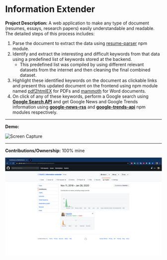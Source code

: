 # Information Extender

**Project Description:** A web application to make any type of document (resumes, essays, research papers) easily understandable and readable. The detailed steps of this process includes:
1. Parse the document to extract the data using [resume-parser](https://www.npmjs.com/package/resume-parser) npm module.
2. Identify and extract the interesting and difficult keywords from that data using a predefined list of keywords stored at the backend.
    * This predefined list was compiled by using different relevant datasets from the internet and then cleaning the final combined dataset.
3. Highlight these identified keywords on the document as clickable links and present this updated document on the frontend using  npm module named [pdf2htmlEX](https://coolwanglu.github.io/pdf2htmlEX/) for PDFs and [mammoth](https://www.npmjs.com/package/mammoth) for Word documents.
4. On click of any of these keywords, perform a Google search using **[Google Search API](https://developers.google.com/custom-search)** and get Google News and Google Trends information using **[google-news-rss](https://www.npmjs.com/package/google-news-rss)** and **[google-trends-api](https://www.npmjs.com/package/google-trends-api)** npm modules respectively.

---

**Demo:**

![Screen Capture](https://github.com/Ebbi53/past_projects_demos/blob/master/5.%20Info-Extender/Screen%20Recording%202020-01-28%20at%201.11.51%20AM.gif)

---

**Contributions/Ownership:** 100% mine

![Screen Capture](https://github.com/Ebbi53/past_projects_demos/blob/master/5.%20Info-Extender/Screenshot%202020-01-28%20at%204.49.23%20PM.png)
